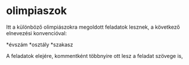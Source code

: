 # olimpiaszok

Itt a különböző olimpiászokra megoldott feladatok lesznek, a következő elnevezési konvencióval:

*évszám
*osztály
*szakasz

A feladatok elejére, kommentként többnyire ott lesz a feladat szövege is, 

